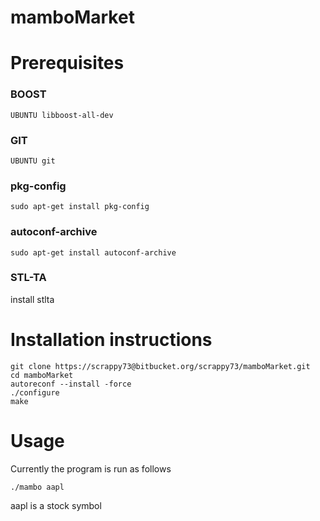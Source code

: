 mamboMarket
===========


Prerequisites
=============

### BOOST
	UBUNTU libboost-all-dev

### GIT
	UBUNTU git

### pkg-config
	sudo apt-get install pkg-config
	
### autoconf-archive
	sudo apt-get install autoconf-archive

### STL-TA
install stlta

Installation instructions
========================

	git clone https://scrappy73@bitbucket.org/scrappy73/mamboMarket.git
	cd mamboMarket
	autoreconf --install -force 
	./configure
	make
	

Usage
=====
Currently the program is run as follows
	
	./mambo aapl

aapl is a stock symbol